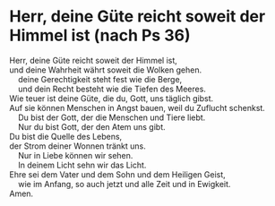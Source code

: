 # Herr, deine Güte reicht soweit der Himmel ist (nach Ps 36)

Herr, deine Güte reicht soweit der Himmel ist,<br>
und deine Wahrheit währt soweit die Wolken gehen.<br>
&nbsp;&nbsp;&nbsp;&nbsp;deine Gerechtigkeit steht fest wie die Berge,<br>
&nbsp;&nbsp;&nbsp;&nbsp;und dein Recht besteht wie die Tiefen des Meeres.<br>
Wie teuer ist deine Güte, die du, Gott, uns täglich gibst.<br>
Auf sie können Menschen in Angst bauen, weil du Zuflucht schenkst.<br>
&nbsp;&nbsp;&nbsp;&nbsp;Du bist der Gott, der die Menschen und Tiere liebt.<br>
&nbsp;&nbsp;&nbsp;&nbsp;Nur du bist Gott, der den Atem uns gibt.<br>
Du bist die Quelle des Lebens,<br>
der Strom deiner Wonnen tränkt uns.<br>
&nbsp;&nbsp;&nbsp;&nbsp;Nur in Liebe können wir sehen.<br>
&nbsp;&nbsp;&nbsp;&nbsp;In deinem Licht sehn wir das Licht.<br>
Ehre sei dem Vater und dem Sohn und dem Heiligen Geist,<br>
&nbsp;&nbsp;&nbsp;&nbsp;wie im Anfang, so auch jetzt und alle Zeit und in Ewigkeit.<br>
Amen.
